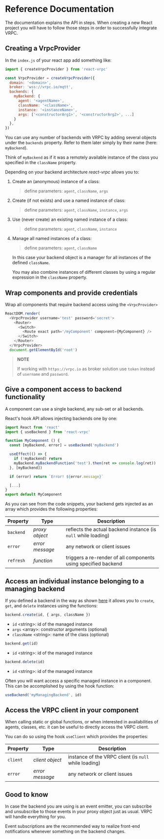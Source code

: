 # Reference Documentation

The documentation explains the API in steps. When creating a new React
project you will have to follow those steps in order to successfully integrate
VRPC.

## Creating a VrpcProvider

In the `index.js` of your react app add something like:

```javascript
import { createVrpcProvider } from 'react-vrpc'

const VrpcProvider = createVrpcProvider({
  domain: '<domain>',
  broker: 'wss://vrpc.io/mqtt',
  backends: {
    myBackend: {
      agent: '<agentName>',
      className: '<className>',
      instance: '<instanceName>',
      args: ['<constructorArg1>', '<constructorArg2>', ...]
    }
  },
})
```

You can use any number of backends with VRPC by adding several objects under
the `backends` property. Refer to them later simply by their name
(here: `myBackend`).

Think of `myBackend` as if it was a remotely available
instance of the class you specified in the `className` property.

Depending on your backend architecture _react-vrpc_ allows you to:

1. Create an (anonymous) instance of a class:

   > define parameters: `agent`, `className`, `args`

2. Create (if not exists) and use a named instance of class:

   > define parameters: `agent`, `className`, `instance`, `args`

3. Use (never create) an existing named instance of a class:

   > define parameters: `agent`, `className`, `instance`

4. <a name="managingBackend"></a> Manage all named instances of a class:

   > define parameters: `agent`, `className`

   In this case your backend object is a manager for all instances of the
   defined `className`.

   You may also combine instances of different classes by using
   a regular expression in the `className` property.

## Wrap components and provide credentials

Wrap all components that require backend access using the `<VrpcProvider>`

```javascript
ReactDOM.render(
  <VrpcProvider username='test' password='secret'>
    <Router>
      <Switch>
        <Route exact path='/myComponent' component={MyComponent} />
      </Switch>
    </Router>
  </VrpcProvider>
  document.getElementById('root')
```

> **NOTE**
>
> If working with `https://vrpc.io` as broker solution
> use `token` instead of `username` and `password`.

## Give a component access to backend functionality

A component can use a single backend, any sub-set or all backends.

React's hook API allows injecting backends one by one:

```javascript
import React from 'react'
import { useBackend } from 'react-vrpc'

function MyComponent () {
  const [myBackend, error] = useBackend('myBackend')

  useEffect(() => {
    if (!myBackend) return
    myBackend.myBackendFunction('test').then(ret => console.log(ret))
  }, [myBackend])

  if (error) return `Error! ${error.message}`

  [...]
}
export default MyComponent
```

As you can see from the code snippets, your backend gets injected as an
array which provides the following properties:

| Property  | Type            | Description                                                    |
| --------- | --------------- | -------------------------------------------------------------- |
| `backend` | _proxy object_  | reflects the actual backend instance (is `null` while loading) |
| `error`   | _error message_ | any network or client issues                                   |
| `refresh` | _function_      | triggers a re-render of all components using specified backend |

## Access an individual instance belonging to a managing backend

If you defined a backend in the way as shown [here](#managingBackend) it allows
you to `create`, `get`, and `delete` instances using the functions:

```javascript
backend.create(id, { args, className })
```

- `id` \<string>: id of the managed instance
- `args` \<array>: constructor arguments (optional)
- `className` \<string>: name of the class (optional)

```javascript
backend.get(id)
```

- `id` \<string>: id of the managed instance

```javascript
backend.delete(id)
```

- `id` \<string>: id of the managed instance

Often you will want access a specific managed instance in a component. This
can be accomplished by using the hook function:

```javascript
useBackend('myManagingBackend', id)
```

## Access the VRPC client in your component

When calling static or global functions, or when interested in availabilities
of agents, classes, etc. it can be useful to directly access the VRPC client.

You can do so using the hook `useClient` which provides the properties:

| Property | Type            | Description                                           |
| -------- | --------------- | ----------------------------------------------------- |
| `client` | _client object_ | instance of the VRPC client (is `null` while loading) |
| `error`  | _error message_ | any network or client issues                          |

## Good to know

In case the backend you are using is an event emitter, you can subscribe and
unsubscribe to those events in your proxy object just as usual. VRPC will handle
everything for you.

Event subscriptions are the recommended way to realize front-end notifications
whenever something on the backend changes.
